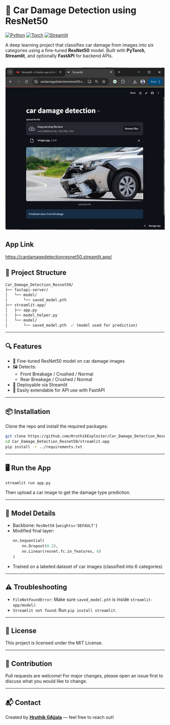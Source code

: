# 🚗 Car Damage Detection using ResNet50

[![Python](https://img.shields.io/badge/Python-3.8%2B-blue)](https://www.python.org/)
[![Torch](https://img.shields.io/badge/PyTorch-ResNet50-red)](https://pytorch.org/)
[![Streamlit](https://img.shields.io/badge/Streamlit-Frontend-orange)](https://streamlit.io/)

A deep learning project that classifies car damage from images into six categories using a fine-tuned **ResNet50** model. Built with **PyTorch**, **Streamlit**, and optionally **FastAPI** for backend APIs.

![Screenshot](Screenshot-1.png)
---

## App Link
https://cardamagedetectionresnet50.streamlit.app/

## 📂 Project Structure

```
Car_Damage_Detection_Resnet50/
├── fastapi-server/
│   └── model/
│       └── saved_model.pth
├── streamlit-app/
│   ├── app.py
│   ├── model_helper.py
│   └── model/
│       └── saved_model.pth  ✅ (model used for prediction)
```

---

## 🔍 Features

- 🔧 Fine-tuned ResNet50 model on car damage images
- 🖼️ Detects:
  - Front Breakage / Crushed / Normal
  - Rear Breakage / Crushed / Normal
- 🚀 Deployable via Streamlit
- 🔁 Easily extendable for API use with FastAPI

---

## 📦 Installation

Clone the repo and install the required packages:

```bash
git clone https://github.com/HruthikExploiter/Car_Damage_Detection_Resnet50.git
cd Car_Damage_Detection_Resnet50/streamlit-app
pip install -r ../requirements.txt
```

---

## 🖥️ Run the App

```bash
streamlit run app.py
```

Then upload a car image to get the damage type prediction.

---

## 🧠 Model Details

- Backbone: `ResNet50` (`weights='DEFAULT'`)
- Modified final layer:
  ```python
  nn.Sequential(
      nn.Dropout(0.2),
      nn.Linear(resnet.fc.in_features, 6)
  )
  ```
- Trained on a labeled dataset of car images (classified into 6 categories)

---

## ⚠️ Troubleshooting

- `FileNotFoundError`: Make sure `saved_model.pth` is inside `streamlit-app/model/`.
- `Streamlit not found`: Run `pip install streamlit`.

---

## 📄 License

This project is licensed under the MIT License.

---

## 🤝 Contribution

Pull requests are welcome! For major changes, please open an issue first to discuss what you would like to change.

---

## 📬 Contact

Created by **[Hruthik GAjjala](https://github.com/HruthikExploiter)** — feel free to reach out!
